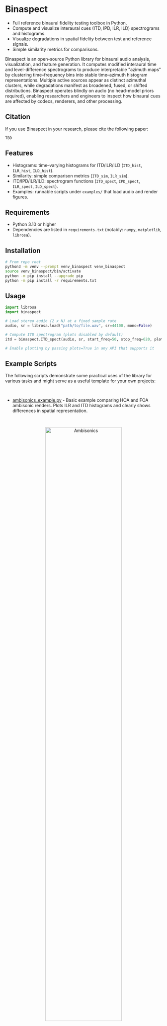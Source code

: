 # Binaspect

- Full reference binaural fidelity testing toolbox in Python.
- Compute and visualize interaural cues (ITD, IPD, ILR, ILD) spectrograms and histograms.
- Visualize degradations in spatial fidelity between test and reference signals.
- Simple similarity metrics for comparisons.

Binaspect is an open-source Python library for binaural audio analysis, visualization, and feature generation. It computes modified interaural time and level-difference spectrograms to produce interpretable "azimuth maps" by clustering time–frequency bins into stable time–azimuth histogram representations. Multiple active sources appear as distinct azimuthal clusters, while degradations manifest as broadened, fused, or shifted distributions. Binaspect operates blindly on audio (no head-model priors required), enabling researchers and engineers to inspect how binaural cues are affected by codecs, renderers, and other processing.

## Citation
If you use Binaspect in your research, please cite the following paper:

```
TBD
```

## Features

- Histograms: time–varying histograms for ITD/ILR/ILD (`ITD_hist`, `ILR_hist`, `ILD_hist`).
- Similarity: simple comparison metrics (`ITD_sim`, `ILR_sim`).
- ITD/IPD/ILR/ILD: spectrogram functions (`ITD_spect`, `IPD_spect`, `ILR_spect`, `ILD_spect`).
- Examples: runnable scripts under `examples/` that load audio and render figures.

## Requirements

- Python 3.10 or higher
- Dependencies are listed in `requirements.txt` (notably: `numpy`, `matplotlib`, `librosa`).

## Installation

```bash
# From repo root
python3 -m venv --prompt venv_binaspect venv_binaspect
source venv_binaspect/bin/activate
python -m pip install --upgrade pip
python -m pip install -r requirements.txt
```

## Usage

```python
import librosa
import binaspect

# Load stereo audio (2 x N) at a fixed sample rate
audio, sr = librosa.load("path/to/file.wav", sr=44100, mono=False)

# Compute ITD spectrogram (plots disabled by default)
itd = binaspect.ITD_spect(audio, sr, start_freq=50, stop_freq=620, plots=False)

# Enable plotting by passing plots=True in any API that supports it
```

## Example Scripts
The following scripts demonstrate some practical uses of the library for various tasks and might serve as a useful template for your own projects:


<br>

- [ambisonics_example.py](examples/ambisonics_example.py) - Basic example comparing HOA and FOA ambisonic renders. Plots ILR and ITD histograms and clearly shows differences in spatial representation.

<br>

<p align="center">
    <img src="images/ambisonics.png" alt="Ambisonics" style="width:70%;" />
</p>

<table style="border-collapse:collapse; border:none; width:100%;">
    <tr>
        <th style="border:none; text-align:left;">Reference (HOA)</th>
        <th style="border:none; text-align:left;">Test (FOA)</th>
    </tr>
    <tr>
        <td style="border:none; padding:0.4rem;">
            <audio controls>
                <source src="https://raw.githubusercontent.com/QxLabIreland/Binaspect/main/audio/ambisonic_examples/castanetsRev_dynamic_A0_A360_E30_HOA_REF_rendered.wav" type="audio/wav">
                <!-- Your browser does not support the audio element. -->
            </audio>
        </td>
        <td style="border:none; padding:0.4rem;">
            <audio controls>
                <source src="https://raw.githubusercontent.com/QxLabIreland/Binaspect/main/audio/ambisonic_examples/castanetsRev_dynamic_A0_A360_E30_FOA_REF_rendered.wav" type="audio/wav">
                <!-- Your browser does not support the audio element. -->
            </audio>
        </td>
    </tr>
</table>

---
<br>
 
- [codec_example.py](examples/codec_example.py) - Compares lossy codec effects on binaural cues using ILR and ITD histograms and similarity scores.

<br>

<p align="center">
    <img src="images/codec.png" alt="Codec" style="width:70%;" />
</p>

<table style="border-collapse:collapse; border:none; width:100%;">
    <tr>
        <th style="border:none; text-align:left;">Opus 512k</th>
        <th style="border:none; text-align:left;">Opus 128k</th>
        <th style="border:none; text-align:left;">Opus 32k</th>
    </tr>
    <tr>
        <td style="border:none; padding:0.4rem;">
            <audio controls>
                <source src="https://raw.githubusercontent.com/QxLabIreland/Binaspect/main/audio/opus_examples/castanets360_opus512k.wav" type="audio/wav">
                <!-- Your browser does not support the audio element. -->
            </audio>
        </td>
        <td style="border:none; padding:0.4rem;">
            <audio controls>
                <source src="https://raw.githubusercontent.com/QxLabIreland/Binaspect/main/audio/opus_examples/castanets360_opus128k.wav" type="audio/wav">
                <!-- Your browser does not support the audio element. -->
            </audio>
        </td>
        <td style="border:none; padding:0.4rem;">
            <audio controls>
                <source src="https://raw.githubusercontent.com/QxLabIreland/Binaspect/main/audio/opus_examples/castanets360_opus32k.wav" type="audio/wav">
                <!-- Your browser does not support the audio element. -->
            </audio>
        </td>
    </tr>
    
</table>

---

<br>

- [downmix_example.py](examples/downmix_example.py) - Examines binaural cue preservation in stereo downmixes from multichannel audio.

<br>

<p align="center">
    <img src="images/downmix.png" alt="Downmix" style="width:70%;" />
</p>

<table style="border-collapse:collapse; border:none; width:100%;">
    <tr>
        <th style="border:none; text-align:left;">Rendered 7.1</th>
        <th style="border:none; text-align:left;">Rendered 5.1</th>
    </tr>
    <tr>
        <td style="border:none; padding:0.4rem;">
            <audio controls>
                <source src="https://raw.githubusercontent.com/QxLabIreland/Binaspect/main/audio/downmix_example/2_source_7_1.wav" type="audio/wav">
                <!-- Your browser does not support the audio element. -->
            </audio>
        </td>
        <td style="border:none; padding:0.4rem;">
            <audio controls>
                <source src="https://raw.githubusercontent.com/QxLabIreland/Binaspect/main/audio/downmix_example/2_source_5_1.wav" type="audio/wav">
                <!-- Your browser does not support the audio element. -->
            </audio>
        </td>
    </tr>
</table>

---

<br>

To run, use: `python -m examples.name_of_example`

## Development

- Library code lives in `binaspect.py` (import-safe; no top-level execution).
- Examples live under `examples/` and handle their own plotting and assets.

## License

See `LICENSE` in the repository root.

## Table of Contents

- [Usage](#usage)
- [Examples](#example-scripts)
- [Development](#development)
- [API Documentation](#api-documentation)
- [License](#license)

## API Documentation

[Back Table of Contents](#table-of-contents)
## ITD_hist
```
ITD_hist(input_file, sr, hist_size=400, start_freq=50, stop_freq=620, normalize=True, energyweighting=True, plots=False)
```

**Description**: Builds time-varying histograms of ITD values across the selected band; can normalize per-frame and weight by energy.

**Parameters**:

- `input_file` (numpy array, shape `(2, N)`): Stereo signal.
- `sr` (int): Sample rate in Hz.
- `hist_size` (int): Number of delay bins (default 400).
- `start_freq` (float|int): Start frequency in Hz (typ. 50).
- `stop_freq` (float|int): Stop frequency in Hz (typ. 620).
- `normalize` (bool): Normalize each frame histogram to [0, 1] when max > 0.
- `energyweighting` (bool): Weight counts by magnitude.
- `plots` (bool): If True, render a figure.

**Usage Example**:
```python
itd_hist = ITD_hist(audio, 44100, hist_size=400, plots=False)
```

[Back Table of Contents](#table-of-contents)
## ILR_hist
```
ILR_hist(input_file, sr, hist_size=400, start_freq=1700, stop_freq=4600, normalize=True, energyweighting=True, plots=False)
```

**Description**: Time-varying histograms of ILR values in [-1, 1], emphasizing peaks; frequency band defaults target directional cues.

**Parameters**:

- `input_file` (numpy array, shape `(2, N)`): Stereo signal.
- `sr` (int): Sample rate in Hz.
- `hist_size` (int): Number of level bins (default 400).
- `start_freq` (float|int): Start frequency in Hz (typ. 1700).
- `stop_freq` (float|int): Stop frequency in Hz (typ. 4600).
- `normalize` (bool): Normalize per-frame histogram.
- `energyweighting` (bool): Weight counts by magnitude.
- `plots` (bool): If True, render a figure.

**Usage Example**:
```python
ilr_hist = ILR_hist(audio, 44100, hist_size=400)
```

[Back Table of Contents](#table-of-contents)
## ILD_hist
```
ILD_hist(input_file, sr, hist_size=400, start_freq=1700, stop_freq=4600, dB_range=24, normalize=True, energyweighting=True, plots=False)
```

**Description**: Time-varying histograms of ILD (dB) within a high-frequency band; `dB_range` controls labeling in example plots.

**Parameters**:

- `input_file` (numpy array, shape `(2, N)`): Stereo signal.
- `sr` (int): Sample rate in Hz.
- `hist_size` (int): Number of dB bins (default 400).
- `start_freq` (float|int): Start frequency in Hz (typ. 1700).
- `stop_freq` (float|int): Stop frequency in Hz (typ. 4600).
- `dB_range` (float|int): Plot label range, in dB (default 24).
- `normalize` (bool): Normalize per-frame histogram.
- `energyweighting` (bool): Weight counts by magnitude.
- `plots` (bool): If True, render a figure.

**Usage Example**:
```python
ild_hist = ILD_hist(audio, 44100, hist_size=400, dB_range=24)
```

[Back Table of Contents](#table-of-contents)
## ITD_sim
```
ITD_sim(ref, test, sr, mode='signed', plots=False)
```

**Description**: Basic objective similarity score between ITD spectrograms; `mode` ('signed'|'unsigned') affects scaling. In 'signed' mode, score ranges [-1, 1]; in 'unsigned' mode, [0, 1]. In signed mode, a score of 1 means perfect match, -1 means perfect inverse. For example if the test signal has a source at 90 degrees but the reference is at -90 degrees, the score would be -1. In unsigned mode, the same condition would result in a score of 0.

**Parameters**:

- `ref` (numpy array, shape `(2, N)`): Reference stereo signal.
- `test` (numpy array, shape `(2, N)`): Test stereo signal.
- `sr` (int): Sample rate in Hz.
- `mode` (str): 'signed' or 'unsigned' (default 'signed').
- `plots` (bool): If True, render diagnostic figures.

**Usage Example**:
```python
score = ITD_sim(ref, test, 44100, mode='unsigned')
```

[Back Table of Contents](#table-of-contents)
## ILR_sim
```
ILR_sim(ref, test, sr, mode='signed', plots=False)
```

**Description**: Similarity score between ILR spectrograms; usage mirrors `ITD_sim`.

**Parameters**:

- `ref` (numpy array, shape `(2, N)`): Reference stereo signal.
- `test` (numpy array, shape `(2, N)`): Test stereo signal.
- `sr` (int): Sample rate in Hz.
- `mode` (str): 'signed' or 'unsigned' (default 'signed').
- `plots` (bool): If True, render diagnostic figures.

**Usage Example**:
```python
score = ILR_sim(ref, test, 44100)
```

[Back Table of Contents](#table-of-contents)
## ILR_spect_diff
```
ILR_spect_diff(ref, test, sr, title="", plots=False)
```

**Description**: Compares ILR spectrograms of `ref` and `test`, summarizing magnitude of differences over time; optional plotting visualizes histograms and timelines.

**Parameters**:

- `ref` (numpy array, shape `(2, N)`): Reference stereo signal.
- `test` (numpy array, shape `(2, N)`): Test stereo signal.
- `sr` (int): Sample rate in Hz.
- `title` (str): Plot title text.
- `plots` (bool): If True, render figures.

**Usage Example**:
```python
mean_diff, max_diff = ILR_spect_diff(ref, test, 44100, plots=True)
```

[Back Table of Contents](#table-of-contents)
## ITD_spect_diff
```
ITD_spect_diff(ref, test, sr, title="", plots=False)
```

**Description**: Compares ITD spectrograms of `ref` and `test`; reports mean angular shift (degrees) and mean ITD shift (seconds) across time.

**Parameters**:

- `ref` (numpy array, shape `(2, N)`): Reference stereo signal.
- `test` (numpy array, shape `(2, N)`): Test stereo signal.
- `sr` (int): Sample rate in Hz.
- `title` (str): Plot title text.
- `plots` (bool): If True, render figures.

**Usage Example**:
```python
angle_deg, itd_s = ITD_spect_diff(ref, test, 44100, plots=True)
```

[Back Table of Contents](#table-of-contents)
## ITD_spect
```
ITD_spect(input_file, sr, start_freq=50, stop_freq=620, plots=False)
```

**Description**: Computes the interaural time difference (ITD) spectrogram between left/right channels over a frequency band. Returns per-frequency-bin delays (seconds) across time.

**Parameters**:

- `input_file` (numpy array, shape `(2, N)`): Stereo signal [left, right].
- `sr` (int): Sample rate in Hz.
- `start_freq` (float|int): Start frequency (Hz), 0 ≤ `start_freq` < `stop_freq` ≤ `sr/2`.
- `stop_freq` (float|int): Stop frequency (Hz), 0 < `stop_freq` ≤ `sr/2`.
- `plots` (bool): If True, render a figure.

**Usage Example**:
```python
itd = ITD_spect(audio, 44100, 50, 620, plots=False)
```

[Back Table of Contents](#table-of-contents)
## IPD_spect
```
IPD_spect(input_file, sr, start_freq=50, stop_freq=620, wrapped=False, plots=False)
```

**Description**: Computes the interaural phase difference (IPD) spectrogram. When `wrapped=True`, phases are wrapped to [-π, π].

**Parameters**:

- `input_file` (numpy array, shape `(2, N)`): Stereo signal.
- `sr` (int): Sample rate in Hz.
- `start_freq` (float|int): Start frequency (Hz), 0 ≤ `start_freq` < `stop_freq` ≤ `sr/2`.
- `stop_freq` (float|int): Stop frequency (Hz), 0 < `stop_freq` ≤ `sr/2`.
- `wrapped` (bool): Wrap phase to [-π, π] if True.
- `plots` (bool): If True, render a figure.

**Usage Example**:
```python
ipd = IPD_spect(audio, 44100, 50, 620, wrapped=True)
```

[Back Table of Contents](#table-of-contents)
## ILR_spect
```
ILR_spect(input_file, sr, start_freq=1700, stop_freq=4600, plots=False)
```

**Description**: Computes interaural level ratio (ILR) spectrogram (right/left magnitude) mapped to [-1, 1] to emphasize directionality;

**Parameters**:

- `input_file` (numpy array, shape `(2, N)`): Stereo signal.
- `sr` (int): Sample rate in Hz.
- `start_freq` (float|int): Start frequency in Hz (typ. 1700).
- `stop_freq` (float|int): Stop frequency in Hz (typ. 4600).
- `plots` (bool): If True, render a figure.

**Usage Example**:
```python
ilr = ILR_spect(audio, 44100, 1700, 4600)
```

[Back Table of Contents](#table-of-contents)
## ILD_spect
```
ILD_spect(input_file, sr, start_freq=1700, stop_freq=4600, plots=False)
```

**Description**: Computes interaural level difference (ILD) spectrogram in dB, using 20·log10(R/L) with a sign convention; masks divide-by-zero as finite.

**Parameters**:

- `input_file` (numpy array, shape `(2, N)`): Stereo signal.
- `sr` (int): Sample rate in Hz.
- `start_freq` (float|int): Start frequency in Hz (typ. 1700).
- `stop_freq` (float|int): Stop frequency in Hz (typ. 4600).
- `plots` (bool): If True, render a figure.

**Usage Example**:
```python
ild = ILD_spect(audio, 44100, 1700, 4600)
```
